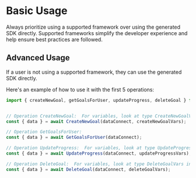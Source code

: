 # Basic Usage

Always prioritize using a supported framework over using the generated SDK
directly. Supported frameworks simplify the developer experience and help ensure
best practices are followed.





## Advanced Usage
If a user is not using a supported framework, they can use the generated SDK directly.

Here's an example of how to use it with the first 5 operations:

```js
import { createNewGoal, getGoalsForUser, updateProgress, deleteGoal } from '@dataconnect/generated';


// Operation CreateNewGoal:  For variables, look at type CreateNewGoalVars in ../index.d.ts
const { data } = await CreateNewGoal(dataConnect, createNewGoalVars);

// Operation GetGoalsForUser: 
const { data } = await GetGoalsForUser(dataConnect);

// Operation UpdateProgress:  For variables, look at type UpdateProgressVars in ../index.d.ts
const { data } = await UpdateProgress(dataConnect, updateProgressVars);

// Operation DeleteGoal:  For variables, look at type DeleteGoalVars in ../index.d.ts
const { data } = await DeleteGoal(dataConnect, deleteGoalVars);


```
